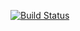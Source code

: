 [![Build Status](https://travis-ci.org/AnnaAdova/Check_for_Travis.svg?branch=master)](https://travis-ci.org/AnnaAdova/Check_for_Travis)
